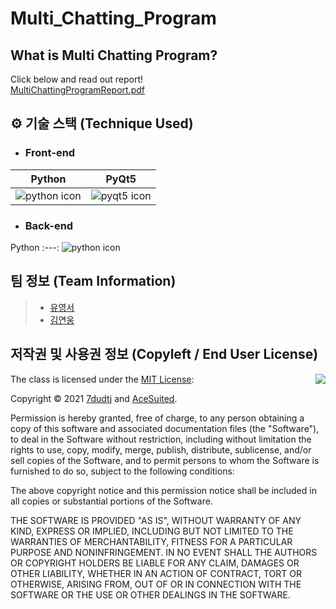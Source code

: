 # Multi_Chatting_Program

## What is Multi Chatting Program?
Click below and read out report!  
[MultiChattingProgramReport.pdf](https://github.com/7dudtj/Multi_Chatting_Program/files/7657708/MultiChattingProgramReport.pdf)

## ⚙ 기술 스택 (Technique Used)

- ### Front-end
Python | PyQt5
:---: | :---:
![python icon](https://user-images.githubusercontent.com/67851701/144780249-04ac7a37-36b4-4b15-9ac7-6404eb58ecf6.png) | ![pyqt5 icon](https://user-images.githubusercontent.com/67851701/144781878-61850476-45f5-41a6-a21d-e564f0a87ec8.png)

- ### Back-end
Python
:---:
![python icon](https://user-images.githubusercontent.com/67851701/144780249-04ac7a37-36b4-4b15-9ac7-6404eb58ecf6.png)

## 팀 정보 (Team Information)

> * [유영서](https://github.com/7dudtj)
> * [김연웅](https://github.com/AceSuited)

## 저작권 및 사용권 정보 (Copyleft / End User License)

<img align="right" src="http://opensource.org/trademarks/opensource/OSI-Approved-License-100x137.png">

The class is licensed under the [MIT License](http://opensource.org/licenses/MIT):

Copyright &copy; 2021 [7dudtj](https://github.com/7dudtj) and [AceSuited](https://github.com/AceSuited).

Permission is hereby granted, free of charge, to any person obtaining a copy of this software and associated documentation files (the "Software"), to deal in the Software without restriction, including without limitation the rights to use, copy, modify, merge, publish, distribute, sublicense, and/or sell copies of the Software, and to permit persons to whom the Software is furnished to do so, subject to the following conditions:

The above copyright notice and this permission notice shall be included in all copies or substantial portions of the Software.

THE SOFTWARE IS PROVIDED "AS IS", WITHOUT WARRANTY OF ANY KIND, EXPRESS OR IMPLIED, INCLUDING BUT NOT LIMITED TO THE WARRANTIES OF MERCHANTABILITY, FITNESS FOR A PARTICULAR PURPOSE AND NONINFRINGEMENT. IN NO EVENT SHALL THE AUTHORS OR COPYRIGHT HOLDERS BE LIABLE FOR ANY CLAIM, DAMAGES OR OTHER LIABILITY, WHETHER IN AN ACTION OF CONTRACT, TORT OR OTHERWISE, ARISING FROM, OUT OF OR IN CONNECTION WITH THE SOFTWARE OR THE USE OR OTHER DEALINGS IN THE SOFTWARE.
